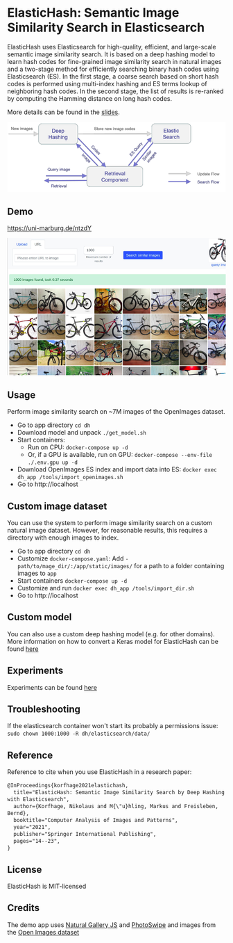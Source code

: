 # ElasticHash: Semantic Image Similarity Search in Elasticsearch

ElasticHash uses Elasticsearch for high-quality, efficient, and large-scale semantic image similarity search. 
It is based on a deep hashing model to learn hash codes for fine-grained image similarity search in natural images and a
two-stage method for efficiently searching binary hash codes using Elasticsearch (ES). 
In the first stage, a coarse search based on short hash codes is performed using multi-index hashing and ES terms lookup 
of neighboring hash codes. In the second stage, the list of results is re-ranked by computing the Hamming distance on 
long hash codes.

More details can be found in the [slides](/ElasticHash_slides.pdf).

![System](images/system.png)

## Demo 

https://uni-marburg.de/ntzdY

![Demo](images/demo.png)

## Usage

Perform image similarity search on ~7M images of the OpenImages dataset.

* Go to app directory `cd dh`
* Download model and unpack `./get_model.sh`
* Start containers:
    - Run on CPU: `docker-compose up -d`
    - Or, if a GPU is available, run on GPU: `docker-compose --env-file ./.env.gpu up -d`
* Download OpenImages ES index and import data into ES: `docker exec dh_app /tools/import_openimages.sh`
* Go to http://localhost

## Custom image dataset

You can use the system to perform image similarity search on a custom natural image dataset. However, for reasonable 
results, this requires a directory with enough images to index.

* Go to app directory `cd dh`
* Customize `docker-compose.yaml`: Add `- path/to/mage_dir/:/app/static/images/` for a path to a folder containing images
  to `app`
* Start containers `docker-compose up -d`
* Customize and run `docker exec dh_app /tools/import_dir.sh`
* Go to http://localhost

## Custom model

You can also use a custom deep hashing model (e.g. for other domains). More information on how to convert a Keras model for 
ElasticHash can be found [here](/model/README.md)

## Experiments

Experiments can be found [here](/experiments/README.md)

## Troubleshooting

If the elasticsearch container won't start its probably a permissions issue: `sudo chown 1000:1000 -R dh/elasticsearch/data/`

## Reference

Reference to cite when you use ElasticHash in a research paper:

```
@InProceedings{korfhage2021elastichash,
  title="ElasticHash: Semantic Image Similarity Search by Deep Hashing with Elasticsearch",
  author={Korfhage, Nikolaus and M{\"u}hling, Markus and Freisleben, Bernd},
  booktitle="Computer Analysis of Images and Patterns",
  year="2021",
  publisher="Springer International Publishing",
  pages="14--23",
}
```

## License

ElasticHash is MIT-licensed

## Credits

The demo app uses [Natural Gallery JS](https://github.com/Ecodev/natural-gallery-js) and
[PhotoSwipe](https://photoswipe.com/) and images from the 
[Open Images dataset](https://storage.googleapis.com/openimages/web/index.html)

